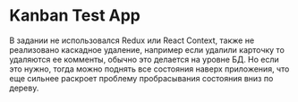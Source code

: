 # Kanban Test App

В задании не использовался Redux или React Context, также не реализовано каскадное удаление, например если удалили карточку то удаляются ее комменты, обычно это делается на уровне БД. Но если это нужно, тогда можно поднять все состояния наверх приложения, что еще сильнее раскроет проблему пробрасывания состояния вниз по дереву.
